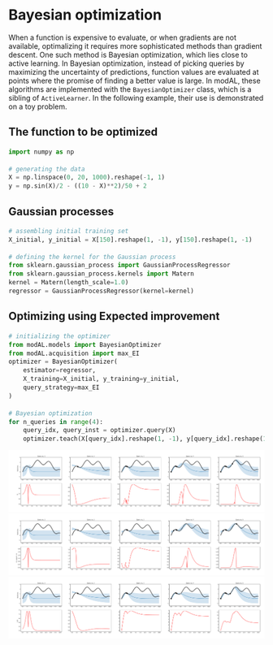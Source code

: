 # Bayesian optimization

When a function is expensive to evaluate, or when gradients are not available, optimalizing it requires more sophisticated methods than gradient descent. One such method is Bayesian optimization, which lies close to active learning. In Bayesian optimization, instead of picking queries by maximizing the uncertainty of predictions, function values are evaluated at points where the promise of finding a better value is large. In modAL, these algorithms are implemented with the ```BayesianOptimizer``` class, which is a sibling of ```ActiveLearner```. In the following example, their use is demonstrated on a toy problem.

## The function to be optimized

```python
import numpy as np

# generating the data
X = np.linspace(0, 20, 1000).reshape(-1, 1)
y = np.sin(X)/2 - ((10 - X)**2)/50 + 2
```

## Gaussian processes

```python
# assembling initial training set
X_initial, y_initial = X[150].reshape(1, -1), y[150].reshape(1, -1)

# defining the kernel for the Gaussian process
from sklearn.gaussian_process import GaussianProcessRegressor
from sklearn.gaussian_process.kernels import Matern
kernel = Matern(length_scale=1.0)
regressor = GaussianProcessRegressor(kernel=kernel)
```

## Optimizing using Expected improvement

```python
# initializing the optimizer
from modAL.models import BayesianOptimizer
from modAL.acquisition import max_EI
optimizer = BayesianOptimizer(
    estimator=regressor,
    X_training=X_initial, y_training=y_initial,
    query_strategy=max_EI
)

# Bayesian optimization
for n_queries in range(4):
    query_idx, query_inst = optimizer.query(X)
    optimizer.teach(X[query_idx].reshape(1, -1), y[query_idx].reshape(1, -1))
```

![](img/bo-EI.png)
![](img/bo-PI.png)
![](img/bo-UCB.png)
